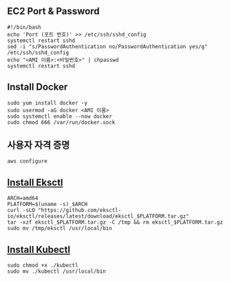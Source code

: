 ## EC2 Port & Password
```
#!/bin/bash
echo 'Port (포트 번호)' >> /etc/ssh/sshd_config
systemctl restart sshd
sed -i "s/PasswordAuthentication no/PasswordAuthentication yes/g" /etc/ssh/sshd_config
echo "<AMI 이름>:<비밀번호>" | chpasswd
systemctl restart sshd
```

## Install Docker
```
sudo yum install docker -y
sudo usermod -aG docker <AMI 이름>
sudo systemctl enable --now docker
sudo chmod 666 /var/run/docker.sock
```

## 사용자 자격 증명
```
aws configure
```

## [Install Eksctl](https://github.com/eksctl-io/eksctl/blob/main/README.md#installation)
```
ARCH=amd64
PLATFORM=$(uname -s)_$ARCH
curl -sLO "https://github.com/eksctl-io/eksctl/releases/latest/download/eksctl_$PLATFORM.tar.gz"
tar -xzf eksctl_$PLATFORM.tar.gz -C /tmp && rm eksctl_$PLATFORM.tar.gz
sudo mv /tmp/eksctl /usr/local/bin
```
## [Install Kubectl](https://docs.aws.amazon.com/ko_kr/eks/latest/userguide/install-kubectl.html)
```
sudo chmod +x ./kubectl
sudo mv ./kubectl /usr/local/bin
```
